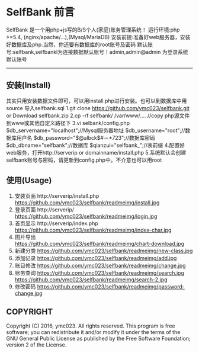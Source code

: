 SelfBank
 前言
==
SelfBank 是一个用php+js写的B/S个人(家庭)账务管理系统！
运行环境:php >=5.4, (nginx/apache/...),(Mysql/MariaDB)
安装前提:准备好web服务器，安装好数据库及php.当然，你还要有数据库的root账号及密码
默认账号:selfbank,selfbankl为连接数据默认账号！admin,admin@admin 为登录系统默认账号


-----

 安装(Install)
-
 其实只用安装数据文件即可，可以用install.php进行安装。也可以到数据库中用source 导入selfbank.sql
 1.git clone https://github.com/ymc023/selfbank.git or Download selfbank.zip
 2.cp -rf selfbank/ /var/www/....  //copy php源文件到www或其他自定义路径下
 3.vi selbank/config.php
  $db_servername="localhost";//Mysql服务器地址 
  $db_username="root";//数据库用户名 
  $db_password="$@albck$#－*723";//数据库密码 
  $db_dbname="selfbank";//数据库
  $qianzui="selfbank_";//表前缀 4.配置好web服务，打开http://serverip or domainname/install.php 5.系统默认会创建selfbank账号与密码，请更新到config.php中。不介意也可以用root


 使用(Usage)
-
 1. 安装页面  http://serverip/install.php  
 https://github.com/ymc023/selfbank/readmeimg/install.jpg
 2. 登录页面  http://serverip/
 https://github.com/ymc023/selfbank/readmeimg/login.jpg
 3. 首页显示  http://serverip/index.php
 https://github.com/ymc023/selfbank/readmeimg/index-char.jpg
 4. 图片导出  
 https://github.com/ymc023/selfbank/readmeimg/chart-download.jpg
 5. 新建分类
 https://github.com/ymc023/selfbank/readmeimg/new-class.jpg
 6. 添加记录
 https://github.com/ymc023/selfbank/readmeimg/add.jpg
 7. 账目修改
 https://github.com/ymc023/selfbank/readmeimg/change.jpg
 8. 账务查询
 https://github.com/ymc023/selfbank/readmeimg/search.jpg
 https://github.com/ymc023/selfbank/readmeimg/search-2.jpg
 9. 修改密码
 https://github.com/ymc023/selfbank/readmeimg/password-change.jpg

COPYRIGHT
--------
Copyright (C) 2016, ymc023. All rights reserved.
This program is free software; you can redistribute it and/or modify it under the terms of the GNU General Public License as published by the Free Software Foundation; version 2 of the License.

